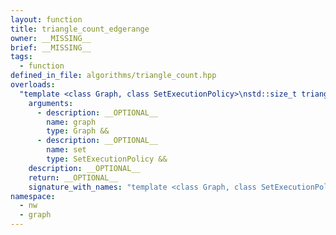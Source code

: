 ```yaml
---
layout: function
title: triangle_count_edgerange
owner: __MISSING__
brief: __MISSING__
tags:
  - function
defined_in_file: algorithms/triangle_count.hpp
overloads:
  "template <class Graph, class SetExecutionPolicy>\nstd::size_t triangle_count_edgerange(Graph &&, SetExecutionPolicy &&)":
    arguments:
      - description: __OPTIONAL__
        name: graph
        type: Graph &&
      - description: __OPTIONAL__
        name: set
        type: SetExecutionPolicy &&
    description: __OPTIONAL__
    return: __OPTIONAL__
    signature_with_names: "template <class Graph, class SetExecutionPolicy>\nstd::size_t triangle_count_edgerange(Graph && graph, SetExecutionPolicy && set)"
namespace:
  - nw
  - graph
---
```

